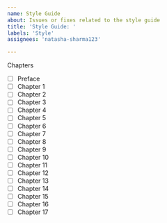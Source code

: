 ```yaml
---
name: Style Guide
about: Issues or fixes related to the style guide
title: 'Style Guide: '
labels: 'Style'
assignees: 'natasha-sharma123'

---
```


Chapters
- [ ] Preface
- [ ] Chapter 1
- [ ] Chapter 2
- [ ] Chapter 3
- [ ] Chapter 4
- [ ] Chapter 5
- [ ] Chapter 6
- [ ] Chapter 7
- [ ] Chapter 8
- [ ] Chapter 9
- [ ] Chapter 10
- [ ] Chapter 11
- [ ] Chapter 12
- [ ] Chapter 13
- [ ] Chapter 14
- [ ] Chapter 15
- [ ] Chapter 16
- [ ] Chapter 17
